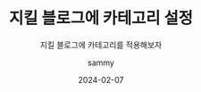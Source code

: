 ---
date: 2024-02-07
layout: post
title: 지킬 블로그에 카테고리 설정
subtitle: 지킬 블로그에 카테고리를 적용해보자

image: 
  https://github.com/leesemin89/blog/blob/master/img/2024-01-22-1st/VSCode.png?raw=true
optimized_image:    
  https://github.com/leesemin89/blog/blob/master/img/2024-01-22-1st/P_VSCode.png?raw=true
category: [ blog ]
tags: [ markdown, VSCode]
author: sammy
paginate: true
---